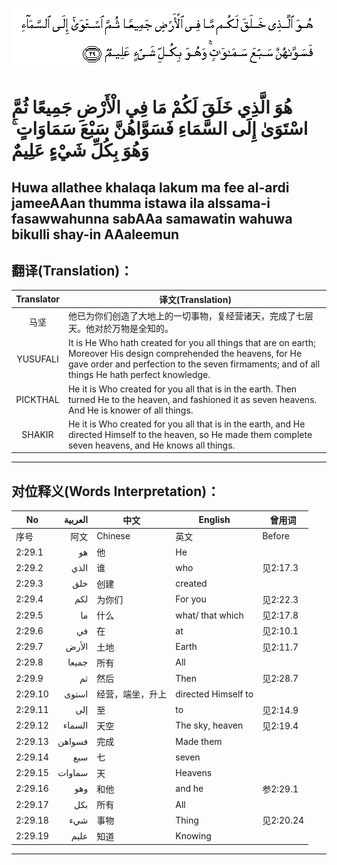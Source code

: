![002:029](images/002_029.gif)

#  هُوَ الَّذِي خَلَقَ لَكُمْ مَا فِي الْأَرْضِ جَمِيعًا ثُمَّ اسْتَوَىٰ إِلَى السَّمَاءِ فَسَوَّاهُنَّ سَبْعَ سَمَاوَاتٍ ۚ وَهُوَ بِكُلِّ شَيْءٍ عَلِيمٌ 

## Huwa allathee khalaqa lakum ma fee al-ardi jameeAAan thumma istawa ila alssama-i fasawwahunna sabAAa samawatin wahuwa bikulli shay-in AAaleemun

## 翻译(Translation)：

| Translator | 译文(Translation)                                            |
|:----------:| ------------------------------------------------------------ |
| 马坚       | 他已为你们创造了大地上的一切事物，复经营诸天，完成了七层天。他对於万物是全知的。 |
| YUSUFALI   | It is He Who hath created for you all things that are on earth; Moreover His design comprehended the heavens, for He gave order and perfection to the seven firmaments; and of all things He hath perfect knowledge. |
| PICKTHAL   | He it is Who created for you all that is in the earth. Then turned He to the heaven, and fashioned it as seven heavens. And He is knower of all things. |
| SHAKIR     | He it is Who created for you all that is in the earth, and He directed Himself to the heaven, so He made them complete seven heavens, and He knows all things. |

---

## 对位释义(Words Interpretation)：

| No      | العربية | 中文             | English             | 曾用词    |
| ------- | ------: | ---------------- | ------------------- | --------- |
| 序号    |    阿文 | Chinese          | 英文                | Before    |
| 2:29.1  |      هو | 他               | He                  |           |
| 2:29.2  |    الذي | 谁               | who                 | 见2:17.3  |
| 2:29.3  |     خلق | 创建             | created             |           |
| 2:29.4  |     لكم | 为你们           | For you             | 见2:22.3  |
| 2:29.5  |      ما | 什么             | what/ that which    | 见2:17.8  |
| 2:29.6  |      في | 在               | at                  | 见2:10.1  |
| 2:29.7  |   الأرض | 土地             | Earth               | 见2:11.7  |
| 2:29.8  |   جميعا | 所有             | All                 |           |
| 2:29.9  |      ثم | 然后             | Then                | 见2:28.7  |
| 2:29.10 |   استوى | 经营，端坐，升上 | directed Himself to |           |
| 2:29.11 |     إلى | 至               | to                  | 见2:14.9  |
| 2:29.12 |  السماء | 天空             | The sky, heaven     | 见2:19.4  |
| 2:29.13 |  فسواهن | 完成             | Made them           |           |
| 2:29.14 |     سبع | 七               | seven               |           |
| 2:29.15 |  سماوات | 天               | Heavens             |           |
| 2:29.16 |     وهو | 和他             | and he              | 参2:29.1  |
| 2:29.17 |     بكل | 所有             | All                 |           |
| 2:29.18 |     شيء | 事物             | Thing               | 见2:20.24 |
| 2:29.19 |    عليم | 知道             | Knowing             |           |

---

